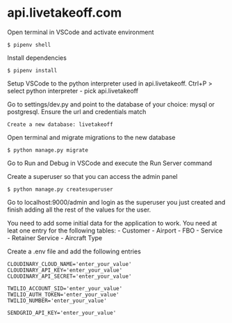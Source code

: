 # api.livetakeoff.com

Open terminal in VSCode and activate environment
    
    $ pipenv shell

Install dependencies

    $ pipenv install


Setup VSCode to the python interpreter used in api.livetakeoff. Ctrl+P > select python interpreter - pick api.livetakeoff

Go to settings/dev.py and point to the database of your choice: mysql or postgresql. Ensure the url and credentials match

    Create a new database: livetakeoff

Open terminal and migrate migrations to the new database

    $ python manage.py migrate


Go to Run and Debug in VSCode and execute the Run Server command

Create a superuser so that you can access the admin panel

    $ python manage.py createsuperuser

Go to localhost:9000/admin and login as the superuser you just created and finish adding all the rest of the values for the user.

You need to add some initial data for the application to work. You need at leat one entry for the following tables:
    - Customer
    - Airport
    - FBO
    - Service
    - Retainer Service
    - Aircraft Type

Create a .env file and add the following entries

    CLOUDINARY_CLOUD_NAME='enter_your_value'
    CLOUDINARY_API_KEY='enter_your_value'
    CLOUDINARY_API_SECRET='enter_your_value'

    TWILIO_ACCOUNT_SID='enter_your_value'
    TWILIO_AUTH_TOKEN='enter_your_value' 
    TWILIO_NUMBER='enter_your_value'

    SENDGRID_API_KEY='enter_your_value'